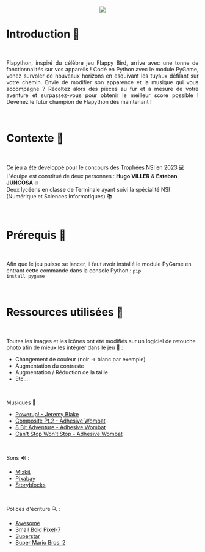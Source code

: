 <br>

<p align="center">
  <img src="https://user-images.githubusercontent.com/113177124/233375989-15cfface-c70c-4de8-871f-1c888d3a5d4c.png" />
</p>

<h1>Introduction 🐤</h1>

<br>

<p align="justify">Flapython, inspiré du célèbre jeu Flappy Bird, arrive avec une tonne de fonctionnalités sur vos appareils ! Codé en Python avec le module PyGame, venez survoler de nouveaux horizons en esquivant les tuyaux défilant sur votre chemin. Envie de modifier son apparence et la musique qui vous accompagne ? Récoltez alors des pièces au fur et à mesure de votre aventure et surpassez-vous pour obtenir le meilleur score possible ! Devenez le futur champion de Flapython dès maintenant !</p>

<br>

<h1>Contexte 📜</h1>

<br>

Ce jeu a été développé pour le concours des <a href="https://trophees-nsi.fr/">Trophées NSI</a> en 2023 💻
<br>
L'équipe est constitué de deux personnes : <strong>Hugo VILLER</strong> & <strong>Esteban JUNCOSA</strong> 🔥
<br>
Deux lycéens en classe de Terminale ayant suivi la spécialité NSI (Numérique et Sciences Informatiques) 📚

<br>

<h1>Prérequis 🚧</h1>

<br>

Afin que le jeu puisse se lancer, il faut avoir installé le module PyGame en entrant cette commande dans la console Python : <code>pip install pygame</code>

<br>

<h1>Ressources utilisées 🚀</h1>

<br>

Toutes les images et les icônes ont été modifiés sur un logiciel de retouche photo afin de mieux les intégrer dans le jeu 🎈 :

<ul>
  <li>Changement de couleur (noir → blanc par exemple)</li>
  <li>Augmentation du contraste</li>
  <li>Augmentation / Réduction de la taille</li>
  <li>Etc...</li>
</ul>

<br>

Musiques 🎵 :

<ul>
  <li><a href="https://www.youtube.com/watch?v=mrgVpZhjOWk">Powerup! - Jeremy Blake</a></li>
  <li><a href="https://www.youtube.com/watch?v=m2AV2moCPIw">Composite Pt.2 - Adhesive Wombat</a></li>
  <li><a href="https://www.youtube.com/watch?v=0HxZn6CzOIo">8 Bit Adventure - Adhesive Wombat</a></li>
  <li><a href="https://www.youtube.com/watch?v=gELKqteThq8">Can't Stop Won't Stop  - Adhesive Wombat</a></li>
</ul>

<br>

Sons 🔊 :

<ul>
  <li><a href="https://mixkit.co/free-sound-effects/arcade/">Mixkit</a></li>
  <li><a href="https://pixabay.com/sound-effects/search/arcade/">Pixabay</a></li>
  <li><a href="https://www.storyblocks.com/audio/search/arcade">Storyblocks</a></li>
</ul>

<br>

Polices d'écriture 🔍 :

<ul>
  <li><a href="https://www.dafont.com/fr/awesome-dp.font">Awesome</a></li>
  <li><a href="https://www.dafont.com/fr/small-bold-pixel-7.font">Small Bold Pixel-7</a></li>
  <li><a href="https://www.dafont.com/fr/superstar-2.font">Superstar</a></li>
  <li><a href="https://www.dafont.com/fr/super-mario-bros-2.font">Super Mario Bros. 2</a></li>
</ul>
